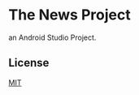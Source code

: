 # The News Project

an Android Studio Project.

## License

[MIT](https://choosealicense.com/licenses/mit/)